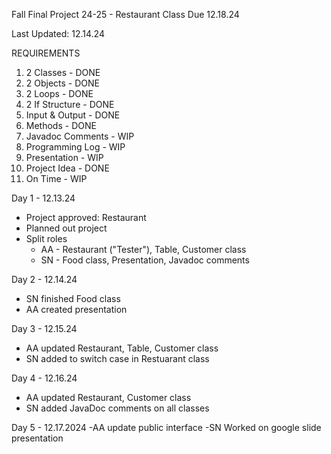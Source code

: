 Fall Final Project 24-25 - Restaurant Class Due 12.18.24

Last Updated: 12.14.24

REQUIREMENTS
1. 2 Classes - DONE
2. 2 Objects - DONE
3. 2 Loops - DONE
4. 2 If Structure - DONE
5. Input & Output - DONE
6. Methods - DONE
7. Javadoc Comments - WIP
8. Programming Log - WIP
9. Presentation - WIP
10. Project Idea - DONE
11. On Time - WIP

Day 1 - 12.13.24
- Project approved: Restaurant
- Planned out project
- Split roles
   - AA - Restaurant ("Tester"), Table, Customer class
   - SN - Food class, Presentation, Javadoc comments

Day 2 - 12.14.24
- SN finished Food class
- AA created presentation

Day 3 - 12.15.24
- AA updated Restaurant, Table, Customer class
- SN added to switch case in Restuarant class

Day 4 - 12.16.24
- AA updated Restaurant, Customer class
- SN added JavaDoc comments on all classes

Day 5 - 12.17.2024
-AA update public interface
-SN Worked on google slide presentation
  
